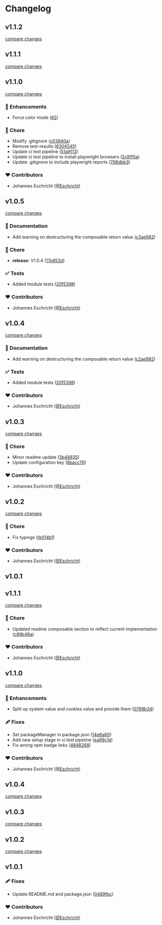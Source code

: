 # Changelog


## v1.1.2

[compare changes](https://github.com/Eschricht/nuxt-color-mode/compare/v1.1.1...v1.1.2)

## v1.1.1

[compare changes](https://github.com/Eschricht/nuxt-color-mode/compare/v1.1.0...v1.1.1)

## v1.1.0

[compare changes](https://github.com/Eschricht/nuxt-color-mode/compare/v1.0.5...v1.1.0)

### 🚀 Enhancements

- Force color mode ([#2](https://github.com/Eschricht/nuxt-color-mode/pull/2))

### 🏡 Chore

- Modify .gitignore ([c03840a](https://github.com/Eschricht/nuxt-color-mode/commit/c03840a))
- Remove test-results ([6304545](https://github.com/Eschricht/nuxt-color-mode/commit/6304545))
- Update ci test pipeline ([51a9113](https://github.com/Eschricht/nuxt-color-mode/commit/51a9113))
- Update ci test pipeline to install playwright browsers ([2c81f5a](https://github.com/Eschricht/nuxt-color-mode/commit/2c81f5a))
- Update .gitignore to include playwright reports ([798dbb3](https://github.com/Eschricht/nuxt-color-mode/commit/798dbb3))

### ❤️ Contributors

- Johannes Eschricht ([@Eschricht](http://github.com/Eschricht))

## v1.0.5

[compare changes](https://github.com/Eschricht/nuxt-color-mode/compare/v1.0.3...v1.0.5)

### 📖 Documentation

- Add warning on destructuring the composable return value ([c2ae982](https://github.com/Eschricht/nuxt-color-mode/commit/c2ae982))

### 🏡 Chore

- **release:** V1.0.4 ([17e852d](https://github.com/Eschricht/nuxt-color-mode/commit/17e852d))

### ✅ Tests

- Added module tests ([20f5398](https://github.com/Eschricht/nuxt-color-mode/commit/20f5398))

### ❤️ Contributors

- Johannes Eschricht ([@Eschricht](http://github.com/Eschricht))

## v1.0.4

[compare changes](https://github.com/Eschricht/nuxt-color-mode/compare/v1.0.3...v1.0.4)

### 📖 Documentation

- Add warning on destructuring the composable return value ([c2ae982](https://github.com/Eschricht/nuxt-color-mode/commit/c2ae982))

### ✅ Tests

- Added module tests ([20f5398](https://github.com/Eschricht/nuxt-color-mode/commit/20f5398))

### ❤️ Contributors

- Johannes Eschricht ([@Eschricht](http://github.com/Eschricht))

## v1.0.3

[compare changes](https://github.com/Eschricht/nuxt-color-mode/compare/v1.0.2...v1.0.3)

### 🏡 Chore

- Minor readme update ([3b48835](https://github.com/Eschricht/nuxt-color-mode/commit/3b48835))
- Update configuration key ([8bacc76](https://github.com/Eschricht/nuxt-color-mode/commit/8bacc76))

### ❤️ Contributors

- Johannes Eschricht ([@Eschricht](http://github.com/Eschricht))

## v1.0.2

[compare changes](https://github.com/Eschricht/nuxt-color-mode/compare/v1.0.1...v1.0.2)

### 🏡 Chore

- Fix typings ([fe014b1](https://github.com/Eschricht/nuxt-color-mode/commit/fe014b1))

### ❤️ Contributors

- Johannes Eschricht ([@Eschricht](http://github.com/Eschricht))

## v1.0.1

## v1.1.1

[compare changes](https://github.com/Eschricht/nuxt-color-mode/compare/v1.1.0...v1.1.1)

### 🏡 Chore

- Updated readme composable section to reflect current implementation ([c89b46a](https://github.com/Eschricht/nuxt-color-mode/commit/c89b46a))

### ❤️ Contributors

- Johannes Eschricht ([@Eschricht](http://github.com/Eschricht))

## v1.1.0

[compare changes](https://github.com/Eschricht/nuxt-color-mode/compare/v1.0.4...v1.1.0)

### 🚀 Enhancements

- Split up system value and cookies value and provide them ([0799b34](https://github.com/Eschricht/nuxt-color-mode/commit/0799b34))

### 🩹 Fixes

- Set packageManager in package.json ([14e6a60](https://github.com/Eschricht/nuxt-color-mode/commit/14e6a60))
- Add new setup stage in ci test pipeline ([ea99c1d](https://github.com/Eschricht/nuxt-color-mode/commit/ea99c1d))
- Fix wrong npm badge links ([4848268](https://github.com/Eschricht/nuxt-color-mode/commit/4848268))

### ❤️ Contributors

- Johannes Eschricht ([@Eschricht](http://github.com/Eschricht))

## v1.0.4

[compare changes](https://github.com/Eschricht/nuxt-color-mode/compare/v1.0.3...v1.0.4)

## v1.0.3

[compare changes](https://github.com/Eschricht/nuxt-color-mode/compare/v1.0.2...v1.0.3)

## v1.0.2

[compare changes](https://github.com/Eschricht/nuxt-color-mode/compare/v1.0.1...v1.0.2)

## v1.0.1


### 🩹 Fixes

- Update README.md and package.json ([0489fbc](https://github.com/Eschricht/nuxt-color-mode/commit/0489fbc))

### ❤️ Contributors

- Johannes Eschricht ([@Eschricht](http://github.com/Eschricht))

